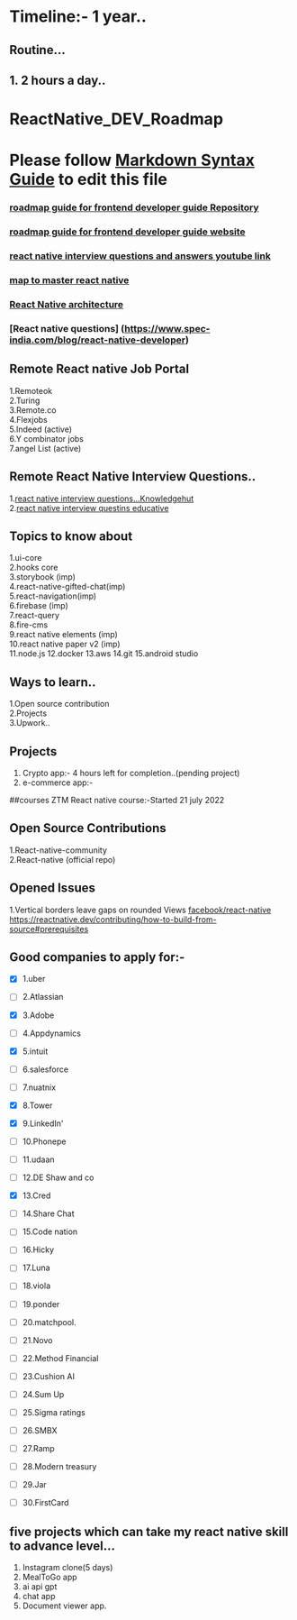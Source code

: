 # Timeline:- 1 year..
## Routine...
## 1. 2 hours a day..



# ReactNative_DEV_Roadmap
# Please follow [Markdown Syntax Guide](https://www.markdownguide.org/basic-syntax/) to edit this file<br/>
###     [roadmap guide for frontend developer guide Repository](https://github.com/Z8264/frontend-developer-roadmap)
###     [roadmap guide for frontend developer guide website](https://javascript.plainenglish.io/ultimate-react-native-developer-roadmap-for-2021-a34a2bf49699)
###     [react  native interview questions and answers youtube link](https://www.youtube.com/watch?v=-dS9pvGqlX8&t=172s)
###     [map to master react native](https://hanno.co/journal/react-native/)
###     [React Native architecture](https://medium.com/coox-tech/deep-dive-into-react-natives-new-architecture-fb67ae615ccd)
###     [React native questions] (https://www.spec-india.com/blog/react-native-developer)
## Remote React native Job Portal
1.Remoteok <br>
2.Turing   <br>
3.Remote.co <br>
4.Flexjobs  <br>
5.Indeed (active)   <br>
6.Y combinator jobs<br>
7.angel List (active)<br>

## Remote React Native Interview Questions..
1.[react native interview questions...Knowledgehut](https://www.knowledgehut.com/interview-questions/react-native)<br>
2.[react native interview questins educative](https://www.educative.io/blog/top-react-native-interview-questions)

## Topics to know about 
1.ui-core <br> 
2.hooks core <br>
3.storybook (imp)<br>
4.react-native-gifted-chat(imp)<br> 
5.react-navigation(imp)<br>
6.firebase (imp)<br>
7.react-query <br>
8.fire-cms <br>
9.react native elements (imp)<br> 
10.react native paper v2 (imp) <br>
11.node.js
12.docker
13.aws
14.git
15.android studio

## Ways to learn..
1.Open source contribution <br>
2.Projects  <br>
3.Upwork..

## Projects
1. Crypto app:- 4 hours left for completion..(pending project) <br>
2. e-commerce app:-

##courses
ZTM React native course:-Started 21 july 2022

## Open Source Contributions
1.React-native-community  <br>
2.React-native (official repo)

## Opened Issues
1.Vertical borders leave gaps on rounded Views [facebook/react-native](https://github.com/facebook/react-native/issues/33950)
  https://reactnative.dev/contributing/how-to-build-from-source#prerequisites

## Good companies to apply for:-

- [x]   1.uber  <br> 
- [ ]   2.Atlassian <br>
- [x]   3.Adobe <br>
- [ ]   4.Appdynamics <br>
- [x]   5.intuit <br>
- [ ]   6.salesforce <br>
- [ ]   7.nuatnix <br>
- [x]   8.Tower <br>
- [x]   9.LinkedIn' <br>
- [ ]   10.Phonepe <br>
- [ ]   11.udaan <br>
- [ ]   12.DE Shaw and co <br>
- [x]   13.Cred <br>
- [ ]   14.Share Chat <br>
- [ ]   15.Code nation <br>
- [ ]   16.Hicky 
- [ ]   17.Luna
- [ ]   18.viola
- [ ]   19.ponder
- [ ]   20.matchpool.
- [ ]   21.Novo
- [ ]   22.Method Financial
- [ ]   23.Cushion AI
- [ ]   24.Sum Up
- [ ]   25.Sigma ratings
- [ ]   26.SMBX
- [ ]   27.Ramp
- [ ]   28.Modern treasury
- [ ]   29.Jar
- [ ]   30.FirstCard
   

## five projects which can take my react native skill to advance level...

1. Instagram clone(5 days)
2. MealToGo app
3. ai api gpt
4. chat app
5. Document viewer app.



